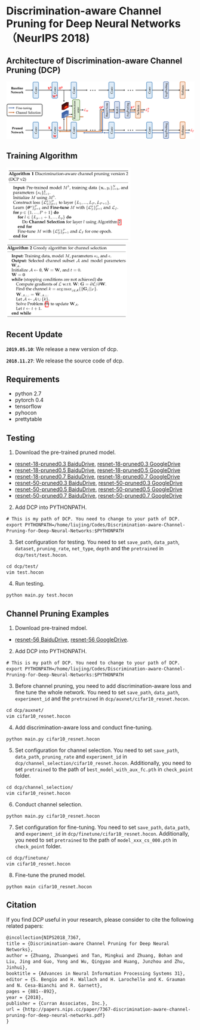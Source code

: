 # Discrimination-aware Channel Pruning for Deep Neural Networks （NeurIPS 2018)

## Architecture of Discrimination-aware Channel Pruning (DCP)

![Architecture of DCP](./imgs/supervised_pruning_framework_v12.png)

## Training Algorithm

<img height="200" src="./imgs/algorithm_1.png"/>
<img height="200" src="./imgs/algorithm_2.png"/>

## Recent Update

**`2019.05.10`**: We release a new version of dcp.

**`2018.11.27`**: We release the source code of dcp.

## Requirements

* python 2.7
* pytorch 0.4
* tensorflow
* pyhocon
* prettytable

## Testing

1. Download the pre-trained pruned model.
* [resnet-18-pruned0.3 BaiduDrive](https://pan.baidu.com/s/1V-kI0k8KGGEBuC4vukabMA), [resnet-18-pruned0.3 GoogleDrive](https://drive.google.com/open?id=1qWGi8wA60Ism6IhcEHjcYqmWyX5Rg1vK)
* [resnet-18-pruned0.5 BaiduDrive](https://pan.baidu.com/s/1KsHTmKwljbS-Y9C4iOX37w), [resnet-18-pruned0.5 GoogleDrive](https://drive.google.com/open?id=1cmDdi6y9MCEw3OmbDZpQPsnE0mRQIH8W)
* [resnet-18-pruned0.7 BaiduDrive](https://pan.baidu.com/s/1BOEfGxeH_9MGS7TT--h8cQ), [resnet-18-pruned0.7 GoogleDrive](https://drive.google.com/open?id=1jEMginHmPjPEJK9TzuGnGPI4NdFKVKJN)
* [resnet-50-pruned0.3 BaiduDrive](https://pan.baidu.com/s/1u4Vz5910F6ibH_J-wSnfqg), [resnet-50-pruned0.3 GoogleDrive](https://drive.google.com/file/d/185s4qod1ts813rLHwMIciB47KiSTxQrZ/view)
* [resnet-50-pruned0.5 BaiduDrive](https://pan.baidu.com/s/186x0KWe4jzhBqap7oMqbFA), [resnet-50-pruned0.5 GoogleDrive](https://drive.google.com/file/d/1uv8ACOmFzSDRWpW1T1qu5Psu46MB7WUt/view)
* [resnet-50-pruned0.7 BaiduDrive](https://pan.baidu.com/s/1-O0xuzDtPK8iZJDBe_m81g), [resnet-50-pruned0.7 GoogleDrive](https://drive.google.com/open?id=1gdS3IfTCWzF8TcVaUcN_M5ENe_AIOYN3)

2. Add DCP into PYTHONPATH.
```Shell
# This is my path of DCP. You need to change to your path of DCP.
export PYTHONPATH=/home/liujing/Codes/Discrimination-aware-Channel-Pruning-for-Deep-Neural-Networks:$PYTHONPATH
```

3. Set configuration for testing.
You need to set `save_path`, `data_path`, `dataset`, `pruning_rate`, `net_type`, `depth` and the `pretrained` in `dcp/test/test.hocon`.

```Shell
cd dcp/test/
vim test.hocon
```

4. Run testing.
```Shell
python main.py test.hocon
```

## Channel Pruning Examples

1. Download pre-trained mdoel.
* [resnet-56 BaiduDrive](https://pan.baidu.com/s/1HFXzHNHFDa57RlVk2W71Aw), [resnet-56 GoogleDrive](https://drive.google.com/open?id=1nCIqcSkFdErtmgNUfwW2RDN6EUlFfTfa).

2. Add DCP into PYTHONPATH.
```Shell
# This is my path of DCP. You need to change to your path of DCP.
export PYTHONPATH=/home/liujing/Codes/Discrimination-aware-Channel-Pruning-for-Deep-Neural-Networks:$PYTHONPATH
```

3. Before channel pruning, you need to add discrimination-aware loss and fine tune the whole network. You need to set `save_path`, `data_path`, `experiment_id` and the `pretrained` in `dcp/auxnet/cifar10_resnet.hocon`.
```Shell
cd dcp/auxnet/
vim cifar10_resnet.hocon
```

4. Add discrimination-aware loss and conduct fine-tuning.
```Shell
python main.py cifar10_resnet.hocon
```

5. Set configuration for channel selection. You need to set `save_path`, `data_path`, `pruning_rate` and `experiment_id` in `dcp/channel_selection/cifar10_resnet.hocon`. Additionally, you need to set `pretrained` to the path of `best_model_with_aux_fc.pth` in `check_point` folder.
```Shell
cd dcp/channel_selection/
vim cifar10_resnet.hocon
```

6. Conduct channel selection.
```Shell
python main.py cifar10_resnet.hocon
```

7. Set configuration for fine-tuning. You need to set `save_path`, `data_path`, and `experiment_id` in `dcp/finetune/cifar10_resnet.hocon`. Additionally, you need to set `pretrained` to the path of `model_xxx_cs_000.pth` in `check_point` folder.
```Shell
cd dcp/finetune/
vim cifar10_resnet.hocon
```

8. Fine-tune the pruned model.
```Shell
python main cifar10_resnet.hocon
```

## Citation
If you find *DCP* useful in your research, please consider to cite the following related papers:
```
@incollection{NIPS2018_7367,
title = {Discrimination-aware Channel Pruning for Deep Neural Networks},
author = {Zhuang, Zhuangwei and Tan, Mingkui and Zhuang, Bohan and Liu, Jing and Guo, Yong and Wu, Qingyao and Huang, Junzhou and Zhu, Jinhui},
booktitle = {Advances in Neural Information Processing Systems 31},
editor = {S. Bengio and H. Wallach and H. Larochelle and K. Grauman and N. Cesa-Bianchi and R. Garnett},
pages = {881--892},
year = {2018},
publisher = {Curran Associates, Inc.},
url = {http://papers.nips.cc/paper/7367-discrimination-aware-channel-pruning-for-deep-neural-networks.pdf}
}

```